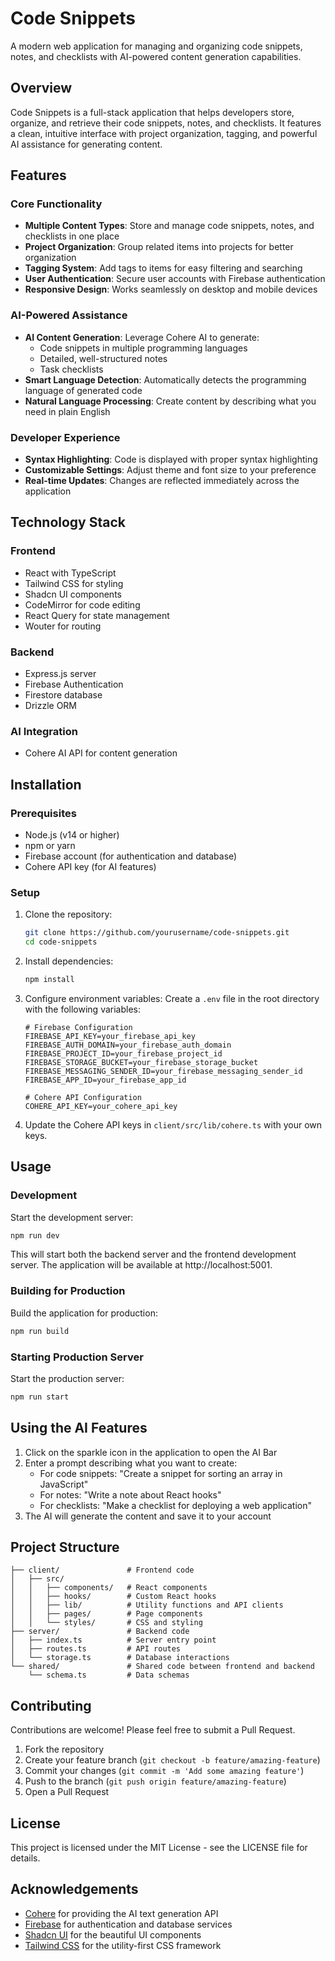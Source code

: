 # Code Snippets

A modern web application for managing and organizing code snippets, notes, and checklists with AI-powered content generation capabilities.

## Overview

Code Snippets is a full-stack application that helps developers store, organize, and retrieve their code snippets, notes, and checklists. It features a clean, intuitive interface with project organization, tagging, and powerful AI assistance for generating content.

## Features

### Core Functionality

- **Multiple Content Types**: Store and manage code snippets, notes, and checklists in one place
- **Project Organization**: Group related items into projects for better organization
- **Tagging System**: Add tags to items for easy filtering and searching
- **User Authentication**: Secure user accounts with Firebase authentication
- **Responsive Design**: Works seamlessly on desktop and mobile devices

### AI-Powered Assistance

- **AI Content Generation**: Leverage Cohere AI to generate:
  - Code snippets in multiple programming languages
  - Detailed, well-structured notes
  - Task checklists
- **Smart Language Detection**: Automatically detects the programming language of generated code
- **Natural Language Processing**: Create content by describing what you need in plain English

### Developer Experience

- **Syntax Highlighting**: Code is displayed with proper syntax highlighting
- **Customizable Settings**: Adjust theme and font size to your preference
- **Real-time Updates**: Changes are reflected immediately across the application

## Technology Stack

### Frontend
- React with TypeScript
- Tailwind CSS for styling
- Shadcn UI components
- CodeMirror for code editing
- React Query for state management
- Wouter for routing

### Backend
- Express.js server
- Firebase Authentication
- Firestore database
- Drizzle ORM

### AI Integration
- Cohere AI API for content generation

## Installation

### Prerequisites

- Node.js (v14 or higher)
- npm or yarn
- Firebase account (for authentication and database)
- Cohere API key (for AI features)

### Setup

1. Clone the repository:
   ```bash
   git clone https://github.com/yourusername/code-snippets.git
   cd code-snippets
   ```

2. Install dependencies:
   ```bash
   npm install
   ```

3. Configure environment variables:
   Create a `.env` file in the root directory with the following variables:
   ```
   # Firebase Configuration
   FIREBASE_API_KEY=your_firebase_api_key
   FIREBASE_AUTH_DOMAIN=your_firebase_auth_domain
   FIREBASE_PROJECT_ID=your_firebase_project_id
   FIREBASE_STORAGE_BUCKET=your_firebase_storage_bucket
   FIREBASE_MESSAGING_SENDER_ID=your_firebase_messaging_sender_id
   FIREBASE_APP_ID=your_firebase_app_id
   
   # Cohere API Configuration
   COHERE_API_KEY=your_cohere_api_key
   ```

4. Update the Cohere API keys in `client/src/lib/cohere.ts` with your own keys.

## Usage

### Development

Start the development server:

```bash
npm run dev
```

This will start both the backend server and the frontend development server. The application will be available at http://localhost:5001.

### Building for Production

Build the application for production:

```bash
npm run build
```

### Starting Production Server

Start the production server:

```bash
npm run start
```

## Using the AI Features

1. Click on the sparkle icon in the application to open the AI Bar
2. Enter a prompt describing what you want to create:
   - For code snippets: "Create a snippet for sorting an array in JavaScript"
   - For notes: "Write a note about React hooks"
   - For checklists: "Make a checklist for deploying a web application"
3. The AI will generate the content and save it to your account

## Project Structure

```
├── client/               # Frontend code
│   ├── src/
│   │   ├── components/   # React components
│   │   ├── hooks/        # Custom React hooks
│   │   ├── lib/          # Utility functions and API clients
│   │   ├── pages/        # Page components
│   │   └── styles/       # CSS and styling
├── server/               # Backend code
│   ├── index.ts          # Server entry point
│   ├── routes.ts         # API routes
│   └── storage.ts        # Database interactions
└── shared/               # Shared code between frontend and backend
    └── schema.ts         # Data schemas
```

## Contributing

Contributions are welcome! Please feel free to submit a Pull Request.

1. Fork the repository
2. Create your feature branch (`git checkout -b feature/amazing-feature`)
3. Commit your changes (`git commit -m 'Add some amazing feature'`)
4. Push to the branch (`git push origin feature/amazing-feature`)
5. Open a Pull Request

## License

This project is licensed under the MIT License - see the LICENSE file for details.

## Acknowledgements

- [Cohere](https://cohere.ai/) for providing the AI text generation API
- [Firebase](https://firebase.google.com/) for authentication and database services
- [Shadcn UI](https://ui.shadcn.com/) for the beautiful UI components
- [Tailwind CSS](https://tailwindcss.com/) for the utility-first CSS framework